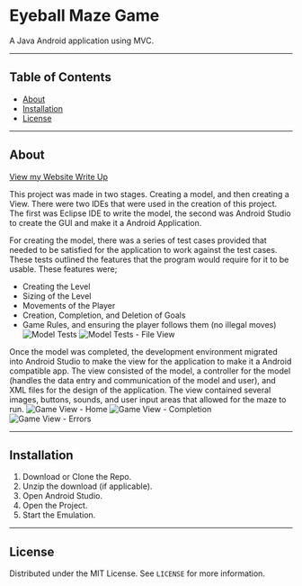 # Eyeball Maze Game
A Java Android application using MVC.
___
## Table of Contents
- [About](#about)
- [Installation](#installation)
- [License](#license)
___
## About

[View my Website Write Up](https://andrewdevelops.com/index.php/2025/01/08/eyeball-maze/)

This project was made in two stages. Creating a model, and then creating a View.
There were two IDEs that were used in the creation of this project. The first was Eclipse IDE to write the model, the second was Android Studio to create the GUI and make it a Android Application.

For creating the model, there was a series of test cases provided that needed to be satisfied for the application to work against the test cases. These tests outlined the features that the program would require for it to be usable. These features were;
- Creating the Level
- Sizing of the Level
- Movements of the Player
- Creation, Completion, and Deletion of Goals
- Game Rules, and ensuring the player follows them (no illegal moves)
![Model Tests](https://andrewdevelops.com/wp-content/uploads/2025/01/Test-Runs.png)
![Model Tests - File View](https://andrewdevelops.com/wp-content/uploads/2025/01/Tests.png)

Once the model was completed, the development environment migrated into Android Studio to make the view for the application to make it a Android compatible app. The view consisted of the model, a controller for the model (handles the data entry and communication of the model and user), and XML files for the design of the application. 
The view contained several images, buttons, sounds, and user input areas that allowed for the maze to run. 
![Game View - Home](https://andrewdevelops.com/wp-content/uploads/2024/07/Screenshot-2024-07-01-001708.png)
![Game View - Completion](https://andrewdevelops.com/wp-content/uploads/2024/07/Screenshot-2024-07-01-001740.png)
![Game View - Errors](https://andrewdevelops.com/wp-content/uploads/2025/01/Message-Diag.png)
___
## Installation
1. Download or Clone the Repo.
2. Unzip the download (if applicable).
3. Open Android Studio.
4. Open the Project.
5. Start the Emulation.
___
## License
Distributed under the MIT License. See `LICENSE` for more information.
